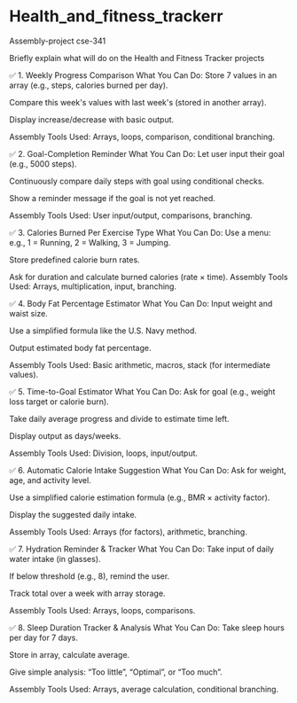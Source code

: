 # Health_and_fitness_trackerr
Assembly-project cse-341

Briefly explain what will do on the Health and Fitness Tracker projects

✅ 1. Weekly Progress Comparison
What You Can Do:
Store 7 values in an array (e.g., steps, calories burned per day).


Compare this week's values with last week's (stored in another array).


Display increase/decrease with basic output.


Assembly Tools Used: Arrays, loops, comparison, conditional branching.

✅ 2. Goal-Completion Reminder
What You Can Do:
Let user input their goal (e.g., 5000 steps).


Continuously compare daily steps with goal using conditional checks.


Show a reminder message if the goal is not yet reached.


Assembly Tools Used: User input/output, comparisons, branching.

✅ 3. Calories Burned Per Exercise Type
What You Can Do:
Use a menu: e.g., 1 = Running, 2 = Walking, 3 = Jumping.


Store predefined calorie burn rates.


Ask for duration and calculate burned calories (rate × time).
Assembly Tools Used: Arrays, multiplication, input, branching.

✅ 4. Body Fat Percentage Estimator
What You Can Do:
Input weight and waist size.


Use a simplified formula like the U.S. Navy method.


Output estimated body fat percentage.


Assembly Tools Used: Basic arithmetic, macros, stack (for intermediate values).

✅ 5. Time-to-Goal Estimator
What You Can Do:
Ask for goal (e.g., weight loss target or calorie burn).


Take daily average progress and divide to estimate time left.


Display output as days/weeks.


Assembly Tools Used: Division, loops, input/output.

✅ 6. Automatic Calorie Intake Suggestion
What You Can Do:
Ask for weight, age, and activity level.


Use a simplified calorie estimation formula (e.g., BMR × activity factor).


Display the suggested daily intake.


Assembly Tools Used: Arrays (for factors), arithmetic, branching.

✅ 7. Hydration Reminder & Tracker
What You Can Do:
Take input of daily water intake (in glasses).


If below threshold (e.g., 8), remind the user.


Track total over a week with array storage.


Assembly Tools Used: Arrays, loops, comparisons.

✅ 8. Sleep Duration Tracker & Analysis
What You Can Do:
Take sleep hours per day for 7 days.


Store in array, calculate average.


Give simple analysis: “Too little”, “Optimal”, or “Too much”.


Assembly Tools Used: Arrays, average calculation, conditional branching.


